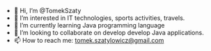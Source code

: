 - 👋 Hi, I’m @TomekSzaty
- 👀 I’m interested in IT technologies, sports activities, travels.
- 🌱 I’m currently learning Java programming language
- 💞️ I’m looking to collaborate on develop develop Java applications.
- 📫 How to reach me: tomek.szatylowicz@gmail.com

<!---
TomekSzaty/TomekSzaty is a ✨ special ✨ repository because its `README.md` (this file) appears on your GitHub profile.
You can click the Preview link to take a look at your changes.
--->
